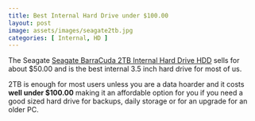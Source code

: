 ```yaml
---
title: Best Internal Hard Drive under $100.00
layout: post
image: assets/images/seagate2tb.jpg
categories: [ Internal, HD ]
---
```


The Seagate [Seagate BarraCuda 2TB Internal Hard Drive HDD](https://amzn.to/2yNsGE6) sells for about $50.00 and is the best internal 3.5 inch hard drive for most of us.

2TB is enough for most users unless you are a data hoarder and it costs **well under $100.00** making it an affordable option for you if you need a good sized hard drive for backups, daily storage or for an upgrade for an older PC.
